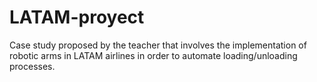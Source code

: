 # LATAM-proyect
Case study proposed by the teacher that involves the implementation of robotic arms in LATAM airlines in order to automate loading/unloading processes.
